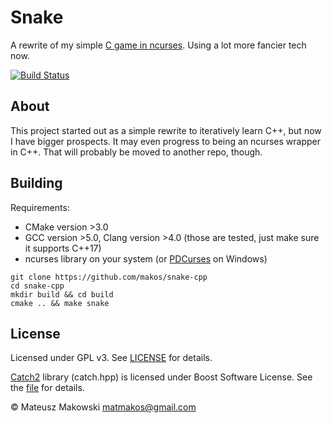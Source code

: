 # Snake

A rewrite of my simple [C game in ncurses](https://github.com/makos/snake). Using a lot more fancier tech now.

[![Build Status](https://travis-ci.org/makos/snake-cpp.svg?branch=master)](https://travis-ci.org/makos/snake-cpp)

## About

This project started out as a simple rewrite to iteratively learn C++, but now I have bigger prospects. It may even progress to being an ncurses wrapper in C++. That will probably be moved to another repo, though.

## Building

Requirements:
* CMake version >3.0
* GCC version >5.0, Clang version >4.0 (those are tested, just make sure it supports C++17)
* ncurses library on your system (or [PDCurses](https://pdcurses.sourceforge.io/) on Windows)

````
git clone https://github.com/makos/snake-cpp
cd snake-cpp
mkdir build && cd build
cmake .. && make snake
````

## License

Licensed under GPL v3. See [LICENSE](LICENSE) for details.

[Catch2](https://github.com/catchorg/Catch2) library (catch.hpp) is licensed under Boost Software License. See the [file](tests/catch.hpp) for details.

&copy; Mateusz Makowski <matmakos@gmail.com>